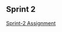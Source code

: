 ## Sprint 2


  [Sprint-2 Assignment](https://github.com/clarusway/clarusway-full-stack-6-20/blob/master/sprint-evaluation/sprint/sprint2/assignment.pdf)
